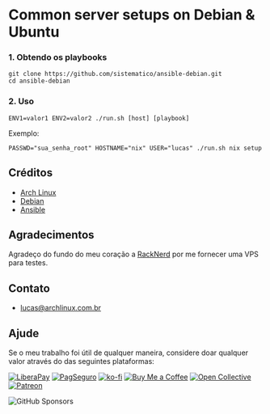 # Common server setups on Debian & Ubuntu

### 1. Obtendo os playbooks

```shell
git clone https://github.com/sistematico/ansible-debian.git
cd ansible-debian
```
### 2. Uso

```shell
ENV1=valor1 ENV2=valor2 ./run.sh [host] [playbook]
```

Exemplo: 
```shell
PASSWD="sua_senha_root" HOSTNAME="nix" USER="lucas" ./run.sh nix setup
```

## Créditos

- [Arch Linux](https://archlinux.org)
- [Debian](https://debian.org)
- [Ansible](https://ansible.com)

## Agradecimentos

Agradeço do fundo do meu coração a [RackNerd](https://my.racknerd.com/aff.php?aff=4400) por me fornecer uma VPS para testes.

## Contato

- lucas@archlinux.com.br

## Ajude

Se o meu trabalho foi útil de qualquer maneira, considere doar qualquer valor através do das seguintes plataformas:

[![LiberaPay](https://img.shields.io/badge/LiberaPay-gray?logo=liberapay&logoColor=white&style=flat-square)](https://liberapay.com/sistematico/donate) [![PagSeguro](https://img.shields.io/badge/PagSeguro-gray?logo=pagseguro&logoColor=white&style=flat-square)](https://pag.ae/bfxkQW) [![ko-fi](https://img.shields.io/badge/ko--fi-gray?logo=ko-fi&logoColor=white&style=flat-square)](https://ko-fi.com/K3K32RES9) [![Buy Me a Coffee](https://img.shields.io/badge/Buy_Me_a_Coffee-gray?logo=buy-me-a-coffee&logoColor=white&style=flat-square)](https://www.buymeacoffee.com/sistematico) [![Open Collective](https://img.shields.io/badge/Open_Collective-gray?logo=opencollective&logoColor=white&style=flat-square)](https://opencollective.com/sistematico) [![Patreon](https://img.shields.io/badge/Patreon-gray?logo=patreon&logoColor=white&style=flat-square)](https://patreon.com/sistematico)

![GitHub Sponsors](https://img.shields.io/github/sponsors/sistematico?label=Github%20Sponsors)